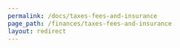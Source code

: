 ```yaml
---
permalink: /docs/taxes-fees-and-insurance
page_path: /finances/taxes-fees-and-insurance
layout: redirect
---
```

